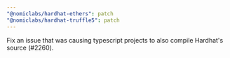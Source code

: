 ```yaml
---
"@nomiclabs/hardhat-ethers": patch
"@nomiclabs/hardhat-truffle5": patch
---
```


Fix an issue that was causing typescript projects to also compile Hardhat's source (#2260).
